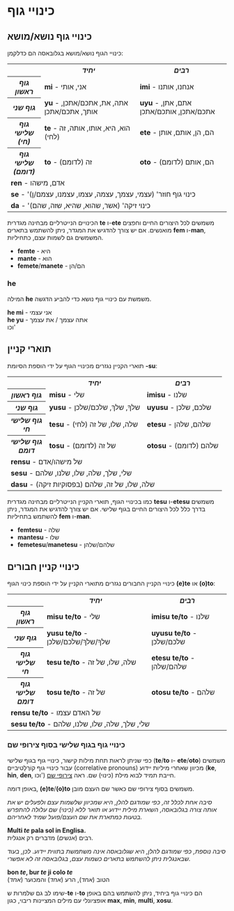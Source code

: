 <h1>כינויי גוף</h1>
<p>
</p>
<h2>כינויי גוף נושא/מושא</h2>
<p>כינויי הגוף נושא/מושא בגלובאסה הם כדלקמן:</p>
<table style="width:100%">
	<tbody>
		<tr>
			<td></td>
			<th><b><i>יחיד</i></b></th>
			<th><b><i>רבים</i></b></th>
		</tr>
		<tr>
			<th><b><i>גוף ראשון</i></b></th>
			<td><b>mi</b> - אני, אותי</td>
			<td><b>imi</b> - אנחנו, אותנו</td>
		</tr>
		<tr>
			<th><b><i>גוף שני</i></b></th>
			<td><b>yu</b> - אתה, את, אתכם/אתכן, אותך, אתכם/אתכן</td>
			<td><b>uyu</b> - אתם, אתן, אתכם/אתכן, אותכם/אתכן</td>
		</tr>
		<tr>
			<th><b><i>גוף שלישי<br />(חי)</i></b></th>
			<td><b>te</b> - הוא, היא, אותו, אותה, זה (לחי)</td>
			<td><b>ete</b> - הם, הן, אותם, אותן</td>
		</tr>
		<tr>
			<th><b><i>גוף שלישי<br />(דומם)</i></b></th>
			<td><b>to</b> - זה (לדומם)</td>
			<td><b>oto</b> - הם, אותם (לדומם)</td>
		</tr>
		<tr>
			<td colspan="3"><b>ren</b> - אדם, מישהו</td>
		</tr>
		<tr>
			<td colspan="3"><b>se</b> - 'כינוי גוף חוזר' (עצמי, עצמך, עצמה, עצמו, עצמנו, עצמם/ן) </td>
		</tr>
		<tr>
			<td colspan="3"><b>da</b> - 'כינוי זיקה' (אשר, שהוא, שהיא, שזה, שהם)</td>
		</tr>
	</tbody>
</table>
<p>הכינויים הנייטרליים מבחינה מגדרית <strong>te</strong> ו-<strong>ete</strong> משמשים לכל היצורים החיים וחפצים מואנשים.
	אם יש צורך להדגיש את המגדר, ניתן להשתמש בתארים <strong>fem</strong> ו-<strong>man</strong>, המשמשים גם לשמות עצם,
	כתחיליות.</p>
<ul>
	<li><strong>femte</strong> - היא</li>
	<li><strong>mante</strong> - הוא</li>
	<li><strong>femete</strong>/<strong>manete</strong> - הם/הן</li>
</ul>
<h3>he</h3>
<p>המילה <strong>he</strong> משמשת עם כינויי גוף נושא כדי להביע הדגשה.</p>
<p><strong>he mi</strong> - אני עצמי<br />
	<strong>he yu</strong> - אתה עצמך / את עצמך<br /> וכו'
</p>
<h2>תוארי קניין <span id="suyali_sifalexi"></span></h2>
<p>תוארי הקניין נגזרים מכינויי הגוף על ידי הוספת הסיומת <strong>-su</strong>:</p>
<table style="width:100%">
	<tbody>
		<tr>
			<td></td>
			<th><b><i>יחיד</i></b></th>
			<th><b><i>רבים</i></b></th>
		</tr>
		<tr>
			<th><b><i>גוף ראשון</i></b></th>
			<td><b>misu</b> - שלי</td>
			<td><b>imisu</b> - שלנו</td>
		</tr>
		<tr>
			<th><b><i>גוף שני</i></b></th>
			<td><b>yusu</b> - שלךָ, שלךְ, שלכם/שלכן</td>
			<td><b>uyusu</b> - שלכם, שלכן</td>
		</tr>
		<tr>
			<th><b><i>גוף שלישי<br />חי</i></b></th>
			<td><b>tesu</b> - שלה, שלו, של זה (לחי)</td>
			<td><b>etesu</b> - שלהם, שלהן</td>
		</tr>
		<tr>
			<th><b><i>גוף שלישי<br />דומם</i></b></th>
			<td><b>tosu</b> - של זה (לדומם)</td>
			<td><b>otosu</b> - שלהם (לדומם)</td>
		</tr>
		<tr>
			<td colspan="3"><b>rensu</b> - של מישהו/אדם</td>
		</tr>
		<tr>
			<td colspan="3"><b>sesu</b> - שלי, שלך, שלה, שלו, שלנו, שלהם </td>
		</tr>
		<tr>
			<td colspan="3"><b>dasu</b> - (בפסוקיות זיקה) שלה, שלו, של זה, שלהם </td>
		</tr>
	</tbody>
</table>
<p>כמו בכינויי הגוף, תוארי הקניין הנייטרליים מבחינה מגדרית <strong>tesu</strong> ו-<strong>etesu</strong> משמשים בדרך
	כלל לכל היצורים החיים בגוף שלישי. אם יש צורך להדגיש את המגדר, ניתן להשתמש בתחיליות <strong>fem</strong>
	ו-<strong>man</strong>.</p>
<ul>
	<li><strong>femtesu</strong> - שלה</li>
	<li><strong>mantesu</strong> - שלו</li>
	<li><strong>femetesu</strong>/<strong>manetesu</strong> - שלהם/שלהן</li>
</ul>
<h2>כינויי קניין חבורים</h2>
<p>כינויי הקניין החבורים נגזרים מתוארי הקניין על ידי הוספת כינוי הגוף <strong>(e)te</strong> או <strong>(o)to</strong>:
</p>
<table style="width:100%">
	<tbody>
		<tr>
			<td></td>
			<th><b><i>יחיד</i></b></th>
			<th><b><i>רבים</i></b></th>
		</tr>
		<tr>
			<th><b><i>גוף ראשון</i></b></th>
			<td><b>misu te/to</b> - שלי</td>
			<td><b>imisu te/to</b> - שלנו</td>
		</tr>
		<tr>
			<th><b><i>גוף שני</i></b></th>
			<td><b>yusu te/to</b> - שלךָ/שלךְ/שלכם/שלכן</td>
			<td><b>uyusu te/to</b> - שלכם/שלכן</td>
		</tr>
		<tr>
			<th><b><i>גוף שלישי<br />חי</i></b></th>
			<td><b>tesu te/to</b> - שלה, שלו, של זה</td>
			<td><b>etesu te/to</b> - שלהם/שלהן</td>
		</tr>
		<tr>
			<th><b><i>גוף שלישי<br />דומם</i></b></th>
			<td><b>tosu te/to</b> - של זה</td>
			<td><b>otosu te/to</b> - שלהם</td>
		</tr>
		<tr>
			<td colspan="3"><b>rensu te/to</b> - של האדם עצמו</td>
		</tr>
		<tr>
			<td colspan="3"><b>sesu te/to</b> - שלי, שלך, שלה, שלו, שלנו, שלהם </td>
		</tr>
	</tbody>
</table>
<h3>כינויי גוף בגוף שלישי בסוף צירופי שם</h3>
<p>כפי שניתן לראות תחת מילות קישור, כינויי גוף בגוף שלישי (<strong>te</strong>/<strong>to</strong> ו-
	<strong>ete</strong>/<strong>oto</strong>) משמשים עבור כינויי גוף קוֹרֶלָטיביים (correlative pronouns) מכיוון שאחרי
	מיליות יידוע (<strong>ke</strong>, <strong>hin</strong>, <strong>den</strong>, וכו') חייבת תמיד לבוא מילת (כינוי)
	שם. ראה <a href="./jumlemonli-estrutur.html#pornamelexi_in_namelexili_jumlemon">צירופי שם</a>.</p>
<p>באופן דומה, <strong>(e)te</strong>/<strong>(o)to</strong> משמשים בסוף צירופי שם כאשר שם העצם מובן.</p>
<p><em>סיבה אחת לכלל זה, כפי שמודגם להלן, היא שמכיוון שלשמות עצם ולפעלים יש את אותה צורה בגלובאסה, השארת מילית יידוע או
		תואר ללא (כינוי) שם עלולה להתפרש בטעות כמתארת את שם העצם/פועל שמיד לאחריהם.</em></p>
<p><strong>Multi <em>te</em> pala sol in Englisa.</strong><br /> רבים (<em>אנשים</em>) מדברים רק אנגלית.</p>
<p><em>סיבה נוספת, כפי שמודגם להלן, היא שגלובאסה אינה משתמשת בתווית יידוע. לכן, בעוד שבאנגלית ניתן להשתמש בתארים כשמות
		עצם, בגלובאסה זה לא אפשרי.</em></p>
<p><strong>bon <em>te</em>, bur <em>te</em> ji colo <em>te</em></strong><br /> הטוב (<em>אחד</em>), הרע (<em>אחד</em>)
	והמכוער (<em>אחד</em>)</p>
<p>שימו לב גם שלמרות ש-<strong>te</strong> ו-<strong>to</strong> הם כינויי גוף ביחיד, ניתן להשתמש בהם באופן אופציונלי עם
	מילים המציינות ריבוי, כגון <strong>max</strong>, <strong>min</strong>, <strong>multi</strong>,
	<strong>xosu</strong>. </p>
<p></p>
